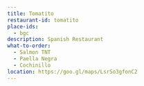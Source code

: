 ```yaml
---
title: Tomatito
restaurant-id: tomatito 
place-ids:
  - bgc 
description: Spanish Restaurant
what-to-order:
  - Salmon TNT
  - Paella Negra 
  - Cochinillo
location: https://goo.gl/maps/LsrSo3gfonC2
---
```


